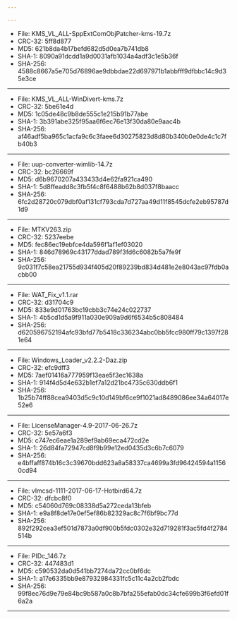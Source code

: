```yaml
---

---
```

- File: KMS_VL_ALL-SppExtComObjPatcher-kms-19.7z
- CRC-32: 5ff8d877
- MD5: 621b8da4b17befd682d5d0ea7b741db8
- SHA-1: 8090a91dcdd1a9d0031afb1034a4adf3c1e5b36f
- SHA-256: 4588c8667a5e705d76896ae9dbbdae22d697971b1abbfff9dfbbc14c9d35e3ce
---
- File: KMS_VL_ALL-WinDivert-kms.7z
- CRC-32: 5be61e4d
- MD5: 1c05de48c9b8de555c1e215b91b77abe
- SHA-1: 3b391abe325f95aa6f6ec76e13f30da80e9aac4b
- SHA-256: af46adf5ba965c1acfa9c6c3faee6d30275823d8d80b340b0e0de4c1c7fb40b3
---
- File: uup-converter-wimlib-14.7z
- CRC-32: bc26669f
- MD5: d6b9670207a433433d4e62fa921ca490
- SHA-1: 5d8ffeadd8c3fb5f4c8f6488b62b8d037f8baacc
- SHA-256: 6fc2d28720c079dbf0af131cf793cda7d727aa49d11f8545dcfe2eb95787d1d9
---
- File: MTKV263.zip
- CRC-32: 5237eebe
- MD5: fec86ec19ebfce4da596f1af1ef03020
- SHA-1: 846d78969c43177ddad789f3fd6c6082b5a7fe9f
- SHA-256: 9c031f7c58ea21755d934f405d20f89239bd834d481e2e8043ac97fdb0acbb00
---
- File: WAT_Fix_v1.1.rar
- CRC-32: d31704c9
- MD5: 833e9d01763bc19cbb3c74e24c022737
- SHA-1: 4b5cd1d5a9f911a030e909a9d6f6534b5c808484
- SHA-256: d620596752194afc93bfd77b5418c336234abc0bb5fcc980ff79c1397f281e64
---
- File: Windows_Loader_v2.2.2-Daz.zip
- CRC-32: efc9dff3
- MD5: 7aef01416a777959f13eae5f3ec1638a
- SHA-1: 914f4d5d4e632b1ef7a12d21bc4735c630ddb6f1
- SHA-256: 1b25b74ff88cea9403d5c9c10d149bf6ce9f1021ad8489086ee34a64017e52e6
---
- File: LicenseManager-4.9-2017-06-26.7z
- CRC-32: 5e57a6f3
- MD5: c747ec6eae1a289ef9ab69eca472cd2e
- SHA-1: 26d84fa72947cd8f9b99e12ed0435d3c6b7c6079
- SHA-256: e4bffaff874b16c3c39670bdd623a8a58337ca4699a3fd96424594a11560cd94
---
- File: vlmcsd-1111-2017-06-17-Hotbird64.7z
- CRC-32: dfcbc8f0
- MD5: c54060d769c08338d5a272ceda13bfeb
- SHA-1: e9a8f8de17e0ef5ef86b82329ac8c7f6bf9bc77d
- SHA-256: 892f292cea3ef501d7873a0df900b5fdc0302e32d719281f3ac5fd4f2784514b
---
- File: PIDc_146.7z
- CRC-32: 447483d1
- MD5: c590532da0d541bb7274da72cc0bf6dc
- SHA-1: a17e6335bb9e87932984331fc5c11c4a2cb2fbdc
- SHA-256: 99f8ec76d9e79e84bc9b587a0c8b7bfa255efab0dc34cfe699b3f6efd01f6a2a
---
